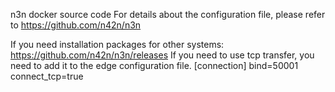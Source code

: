 n3n docker source code
For details about the configuration file, please refer to https://github.com/n42n/n3n


If you need installation packages for other systems: https://github.com/n42n/n3n/releases
If you need to use tcp transfer, you need to add it to the edge configuration file.
[connection]
bind=50001
connect_tcp=true
